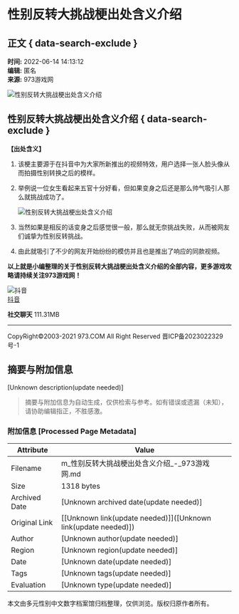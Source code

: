 # 性别反转大挑战梗出处含义介绍

## 正文 { data-search-exclude }


**时间:** 2022-06-14 14:13:12  
**编辑:** 匿名  
**来源:** 973游戏网  

![性别反转大挑战梗出处含义介绍](/upload/images/20220614/20220614140751_66204.gif)

## 性别反转大挑战梗出处含义介绍 { data-search-exclude }

**【出处含义】**

1. 该梗主要源于在抖音中为大家所新推出的视频特效，用户选择一张人脸头像从而拍摄性别转换之后的模样。

2. 举例说一位女生看起来五官十分好看，但如果变身之后还是那么帅气吸引人那么就挑战成功了。

   ![性别反转大挑战梗出处含义介绍](/upload/images/20220614/20220614141255_83246.png)

3. 当然如果是相反的话变身之后感觉很一般，那么就无奈挑战失败，从而被网友们诚挚为性别反转挑战。

4. 由此就吸引了不少的网友开始纷纷的模仿并且也是推出了响应的同款视频。

**以上就是小编整理的关于性别反转大挑战梗出处含义介绍的全部内容，更多游戏攻略请持续关注973游戏网！**

![抖音](/upload/images/icon/2021/0907/1631008668222.png)  
[抖音](https://xiazai/67596)  

**社交聊天** 111.31MB

---

CopyRight©2003-2021 973.COM All Right Reserved 晋ICP备2023022329号-1
<!-- tcd_original_link https://m.973.com/zs25615 -->


## 摘要与附加信息

<!-- tcd_abstract -->
[Unknown description(update needed)]
<!-- tcd_abstract_end -->

> 摘要与附加信息为自动生成，仅供检索与参考。如有错误或遗漏（未知），请协助编辑指正，不胜感激。

### 附加信息 [Processed Page Metadata]

| Attribute       | Value                                  |
|-----------------|----------------------------------------|
| Filename        | m_性别反转大挑战梗出处含义介绍_-_973游戏网.md                             |
| Size            | 1318 bytes                           |
| Archived Date   | [Unknown archived date(update needed)]                             |
| Original Link   | [[Unknown link(update needed)]]([Unknown link(update needed)])                       |
| Author          | [Unknown author(update needed)]                               |
| Region          | [Unknown region(update needed)]                               |
| Date            | [Unknown date(update needed)]                                 |
| Tags            | [Unknown tags(update needed)]                                 |
| Evaluation            | [Unknown type(update needed)]                                 |
<!-- tcd_table_end -->

本文由多元性别中文数字档案馆归档整理，仅供浏览。版权归原作者所有。
